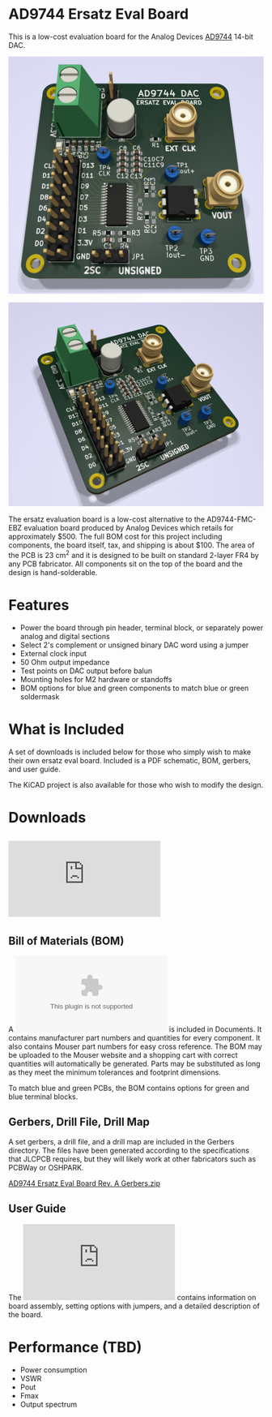 # AD9744 Ersatz Eval Board
This is a low-cost evaluation board for the Analog Devices [AD9744](https://www.analog.com/en/products/ad9744.html) 14-bit DAC.

![3D Render Front](https://github.com/DarkArtLabs/AD9744-Ersatz-Eval-Board-Rev.-A/blob/main/Pictures/AD9744%20Ersatz%20Eval%20Board%20Rev.%20A%20RT%20Render%202.png)

![3D Render 2](https://github.com/DarkArtLabs/AD9744-Ersatz-Eval-Board-Rev.-A/blob/main/Pictures/AD9744%20Ersatz%20Eval%20Board%20Rev.%20A%20RT%20Render.png)

The ersatz evaluation board is a low-cost alternative to the AD9744-FMC-EBZ evaluation board produced by Analog Devices which retails for approximately $500. The full BOM cost for this project including components, the board itself, tax, and shipping is about $100. 
The area of the PCB is 23 cm<sup>2</sup> and it is designed to be built on standard 2-layer FR4 by any PCB fabricator. All components sit on the top of the board and the design is hand-solderable. 

# Features
  - Power the board through pin header, terminal block, or separately power analog and digital sections
  - Select 2's complement or unsigned binary DAC word using a jumper
  - External clock input
  - 50 Ohm output impedance
  - Test points on DAC output before balun
  - Mounting holes for M2 hardware or standoffs
  - BOM options for blue and green components to match blue or green soldermask

# What is Included
A set of downloads is included below for those who simply wish to make their own ersatz eval board. Included is a PDF schematic, BOM, gerbers, and user guide.

The KiCAD project is also available for those who wish to modify the design. 

# Downloads 

## ![Schematic](https://github.com/DarkArtLabs/AD9744-Ersatz-Eval-Board-Rev.-A/releases/download/A0/AD9744.Ersatz.Eval.Board.Rev.A.Schematic.pdf)

## Bill of Materials (BOM)
A ![BOM](https://github.com/DarkArtLabs/AD9744-Ersatz-Eval-Board-Rev.-A/blob/main/Documents/AD9744%20Ersatz%20Eval%20Board%20Rev.%20A%20BOM.csv) is included in Documents. It contains manufacturer part numbers and quantities for every component. It also contains Mouser part numbers for easy cross reference. The BOM may be uploaded to the Mouser website and a shopping cart with correct quantities will automatically be generated. Parts may be substituted as long as they meet the minimum tolerances and footprint dimensions. 

To match blue and green PCBs, the BOM contains options for green and blue terminal blocks.

## Gerbers, Drill File, Drill Map
A set gerbers, a drill file, and a drill map are included in the Gerbers directory. The files have been generated according to the specifications that JLCPCB requires, but they will likely work at other fabricators such as PCBWay or OSHPARK.

[AD9744 Ersatz Eval Board Rev. A Gerbers.zip](https://github.com/DarkArtLabs/AD9744-Ersatz-Eval-Board-Rev.-A/blob/ef1a7e2815231d8058b779c77f9b8090e2d1c047/Gerbers/AD9744%20Ersatz%20Eval%20Board%20Rev.%20A%20Gerbers.zip)

## User Guide
The ![AD9744 Ersatz Eval Board Rev. A User Guide](https://github.com/DarkArtLabs/AD9744-Ersatz-Eval-Board-Rev.-A/blob/main/Documents/AD9744%20Ersatz%20Eval%20Board%20Rev.%20A%20User%20Guide.md) contains information on board assembly, setting options with jumpers, and a detailed description of the board. 

# Performance (TBD)
  - Power consumption
  - VSWR
  - Pout
  - Fmax
  - Output spectrum
